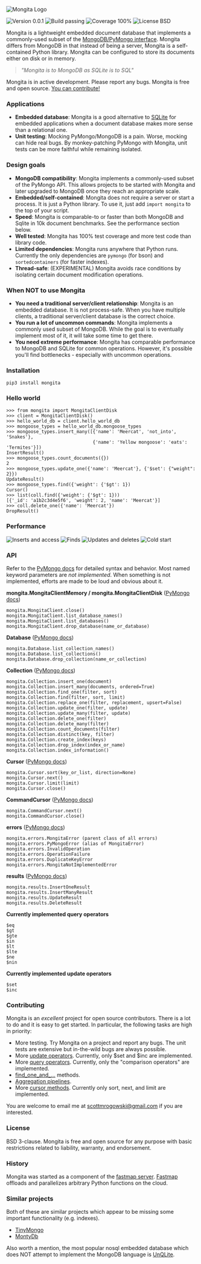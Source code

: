 ![Mongita Logo](https://raw.githubusercontent.com/scottrogowski/mongita/master/assets/mongita.jpg)

![Version 0.0.1](https://img.shields.io/badge/version-0.0.1-red) ![Build passing](https://img.shields.io/badge/build-passing-brightgreen) ![Coverage 100%](https://img.shields.io/badge/coverage-100%25-brightgreen) ![License BSD](https://img.shields.io/badge/license-BSD-green])

Mongita is a lightweight embedded document database that implements a commonly-used subset of the [MongoDB/PyMongo interface](https://pymongo.readthedocs.io/en/stable/). Mongita differs from MongoDB in that instead of being a server, Mongita is a self-contained Python library.  Mongita can be configured to store its documents either on disk or in memory.

> *"Mongita is to MongoDB as SQLite is to SQL"*

Mongita is in active development. Please report any bugs. Mongita is free and open source. [You can contribute!]((#contributing))

### Applications
- **Embedded database**: Mongita is a good alternative to [SQLite](https://www.sqlite.org/index.html) for embedded applications when a document database makes more sense than a relational one.
- **Unit testing**: Mocking PyMongo/MongoDB is a pain. Worse, mocking can hide real bugs. By monkey-patching PyMongo with Mongita, unit tests can be more faithful while remaining isolated.
 
### Design goals
- **MongoDB compatibility**: Mongita implements a commonly-used subset of the PyMongo API. This allows projects to be started with Mongita and later upgraded to MongoDB once they reach an appropriate scale.
- **Embedded/self-contained**: Mongita does not require a server or start a process. It is just a Python library. To use it, just add `import mongita` to the top of your script.
- **Speed**: Mongita is comparable-to or faster than both MongoDB and Sqlite in 10k document benchmarks. See the performance section below.
- **Well tested**: Mongita has 100% test coverage and more test code than library code.
- **Limited dependencies**: Mongita runs anywhere that Python runs. Currently the only dependencies are `pymongo` (for bson) and `sortedcontainers` (for faster indexes).
- **Thread-safe**: (EXPERIMENTAL) Mongita avoids race conditions by isolating certain document modification operations.

### When NOT to use Mongita
- **You need a traditional server/client relationship**: Mongita is an embedded database. It is not process-safe. When you have multiple clients, a traditional server/client database is the correct choice.
- **You run a lot of uncommon commands**: Mongita implements a commonly used subset of MongoDB. While the goal is to eventually implement most of it, it will take some time to get there.
- **You need extreme performance**: Mongita has comparable performance to MongoDB and SQLite for common operations. However, it's possible you'll find bottlenecks - especially with uncommon operations. 

### Installation

    pip3 install mongita

###  Hello world

    >>> from mongita import MongitaClientDisk
    >>> client = MongitaClientDisk()
    >>> hello_world_db = client.hello_world_db
    >>> mongoose_types = hello_world_db.mongoose_types
    >>> mongoose_types.insert_many([{'name': 'Meercat', 'not_into', 'Snakes'},
                                    {'name': 'Yellow mongoose': 'eats': 'Termites'}])
    InsertResult()
    >>> mongoose_types.count_documents({})
    2
    >>> mongoose_types.update_one({'name': 'Meercat'}, {'$set': {"weight": 2}})
    UpdateResult()
    >>> mongoose_types.find({'weight': {'$gt': 1})
    Cursor()
    >>> list(coll.find({'weight': {'$gt': 1}))
    [{'_id': 'a1b2c3d4e5f6', 'weight': 2, 'name': 'Meercat'}]
    >>> coll.delete_one({'name': 'Meercat'})
    DropResult()

### Performance

![Inserts and access](https://raw.githubusercontent.com/scottrogowski/mongita/master/assets/performance_comparison_inserts_and_access.svg)
![Finds](https://raw.githubusercontent.com/scottrogowski/mongita/master/assets/performance_comparison_finds.svg)
![Updates and deletes](https://raw.githubusercontent.com/scottrogowski/mongita/master/assets/performance_comparison_updates_and_deletes.svg)
![Cold start](https://raw.githubusercontent.com/scottrogowski/mongita/master/assets/performance_comparison_cold_starts.svg)

### API

Refer to the [PyMongo docs](https://pymongo.readthedocs.io/en/stable/api/index.html) for detailed syntax and behavior. Most named keyword parameters are *not implemented*. When something is not implemented, efforts are made to be loud and obvious about it.

**mongita.MongitaClientMemory / mongita.MongitaClientDisk** ([PyMongo docs](https://pymongo.readthedocs.io/en/stable/api/pymongo/mongo_client.html))

    mongita.MongitaClient.close()
    mongita.MongitaClient.list_database_names()
    mongita.MongitaClient.list_databases()
    mongita.MongitaClient.drop_database(name_or_database)


**Database** ([PyMongo docs](https://pymongo.readthedocs.io/en/stable/api/pymongo/database.html))

    mongita.Database.list_collection_names()
    mongita.Database.list_collections()
    mongita.Database.drop_collection(name_or_collection)

**Collection** ([PyMongo docs](https://pymongo.readthedocs.io/en/stable/api/pymongo/collection.html))

    mongita.Collection.insert_one(document)
    mongita.Collection.insert_many(documents, ordered=True)
    mongita.Collection.find_one(filter, sort)
    mongita.Collection.find(filter, sort, limit)
    mongita.Collection.replace_one(filter, replacement, upsert=False)
    mongita.Collection.update_one(filter, update)
    mongita.Collection.update_many(filter, update)
    mongita.Collection.delete_one(filter)
    mongita.Collection.delete_many(filter)
    mongita.Collection.count_documents(filter)
    mongita.Collection.distinct(key, filter)
    mongita.Collection.create_index(keys)
    mongita.Collection.drop_index(index_or_name)
    mongita.Collection.index_information()

**Cursor** ([PyMongo docs](https://pymongo.readthedocs.io/en/stable/api/pymongo/cursor.html))

    mongita.Cursor.sort(key_or_list, direction=None)
    mongita.Cursor.next()
    mongita.Cursor.limit(limit)
    mongita.Cursor.close()

**CommandCursor** ([PyMongo docs](https://pymongo.readthedocs.io/en/stable/api/pymongo/command_cursor.html))

    mongita.CommandCursor.next()
    mongita.CommandCursor.close()

**errors** ([PyMongo docs](https://pymongo.readthedocs.io/en/stable/api/pymongo/errors.html))
    
    mongita.errors.MongitaError (parent class of all errors)
    mongita.errors.PyMongoError (alias of MongitaError)
    mongita.errors.InvalidOperation
    mongita.errors.OperationFailure
    mongita.errors.DuplicateKeyError
    mongita.errors.MongitaNotImplementedError

**results** ([PyMongo docs](https://pymongo.readthedocs.io/en/stable/api/pymongo/results.html))

    mongita.results.InsertOneResult
    mongita.results.InsertManyResult
    mongita.results.UpdateResult
    mongita.results.DeleteResult

**Currently implemented query operators**

    $eq
    $gt
    $gte
    $in
    $lt
    $lte
    $ne
    $nin

**Currently implemented update operators**

    $set
    $inc


### Contributing

Mongita is an *excellent* project for open source contributors. There is a lot to do and it is easy to get started. In particular, the following tasks are high in priority:
- More testing. Try Mongita on a project and report any bugs. The unit tests are extensive but in-the-wild bugs are always possible.
- More [update operators](https://docs.mongodb.com/manual/reference/operator/update/#id1). Currently, only $set and $inc are implemented.
- More [query operators](https://docs.mongodb.com/manual/reference/operator/query/). Currently, only the "comparison operators" are implemented.
- [find_one_and_...](https://pymongo.readthedocs.io/en/stable/api/pymongo/collection.html#pymongo.collection.Collection.find_one_and_replace) methods.
- [Aggregation pipelines](https://docs.mongodb.com/manual/reference/command/aggregate/).
- More [cursor methods](https://pymongo.readthedocs.io/en/stable/api/pymongo/cursor.html). Currently only sort, next, and limit are implemented.

You are welcome to email me at scottmrogowski@gmail.com if you are interested.

### License

BSD 3-clause. Mongita is free and open source for any purpose with basic restrictions related to liability, warranty, and endorsement.

### History

Mongita was started as a component of the [fastmap server](https://github.com/fastmap-io). [Fastmap](https://fastmap.io) offloads and parallelizes arbitrary Python functions on the cloud.

### Similar projects

Both of these are similar projects which appear to be missing some important functionality (e.g. indexes).

- [TinyMongo](https://github.com/schapman1974/tinymongo)
- [MontyDb](https://github.com/davidlatwe/montydb)

Also worth a mention, the most popular nosql embedded database which does NOT attempt to implement the MongoDB language is [UnQLite](https://unqlite.org/).
